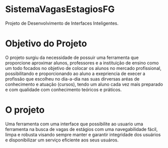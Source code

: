 # SistemaVagasEstagiosFG

  Projeto de Desenvolvimento de Interfaces Inteligentes.

# Objetivo do Projeto

  O projeto surgiu da necessidade de possuir uma ferramenta que proporcione aproximar alunos, professores e a instituição de ensino como um todo focados no objetivo de colocar os alunos no mercado profissional, possibilitando e proporcionando ao aluno a exepriencia de execer a profissão que escolheu no dia-a-dia nas suas dirversas aréas de conhecimento e atuação (cursos), tendo um aluno cada vez mais preparado e com qualidade com conhecimento teóricos e práticos.

# O projeto

  Uma ferramenta com uma interface que possibilite ao usuario uma ferramenta na busca de vagas de estágios com uma navegabilidade fácil, limpa e robusta visando sempre manter e garantir integridade dos usuários e disponibilizar um serviço eficiente aos seus usuáros.
